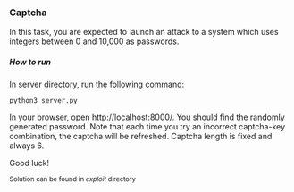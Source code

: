 <h3> Captcha </h3>

In this task, you are expected to launch an attack to a system which uses integers between 0 and 10,000 as passwords.


<h5> How to run </h5>

In server directory, run the following command:

`python3 server.py`

In your browser, open http://localhost:8000/. You should find the randomly generated password.
Note that each time you try an incorrect captcha-key combination, the captcha will be refreshed.
Captcha length is fixed and always 6.

Good luck!

<small>Solution can be found in *exploit* directory

